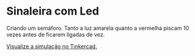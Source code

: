 # Sinaleira com Led
Criando um semáforo. Tanto a luz amarela quanto a vermelha piscam 10 vezes antes de ficarem ligadas de vez.

[Visualize a simulação no Tinkercad.](https://www.tinkercad.com/things/3XYQ3m30JZt?sharecode=tXOpUCT7dPxQyvUhz-Lp6ZezMRK-luONeJ42nv7HBxk)